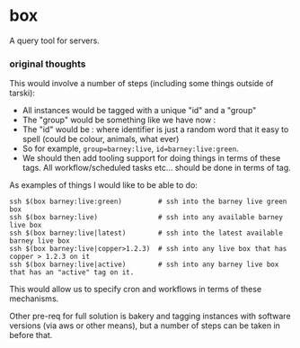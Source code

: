 box
===

A query tool for servers.

### original thoughts

This would involve a number of steps (including some things outside of tarski):
 - All instances would be tagged with a unique "id" and a "group"
 - The "group" would be something like we have now <customer>:<role>
 - The "id" would be <group>:<identifier> where identifier is just a random word
   that it easy to spell (could be colour, animals, what ever)
 - So for example,  `group=barney:live`, `id=barney:live:green`.
 - We should then add tooling support for doing things in terms of these tags. All
   workflow/scheduled tasks etc... should be done in terms of tag.

As examples of things I would like to be able to do:

```
ssh $(box barney:live:green)         # ssh into the barney live green box
ssh $(box barney:live)               # ssh into any available barney live box
ssh $(box barney:live|latest)        # ssh into the latest available barney live box
ssh $(box barney:live|copper>1.2.3)  # ssh into any live box that has copper > 1.2.3 on it
ssh $(box barney:live|active)        # ssh into any barney live box that has an "active" tag on it.
```

This would allow us to specify cron and workflows in terms of these
mechanisms.


Other pre-req for full solution is bakery and tagging instances with
software versions (via aws or other means), but a number of steps can
be taken in before that.
